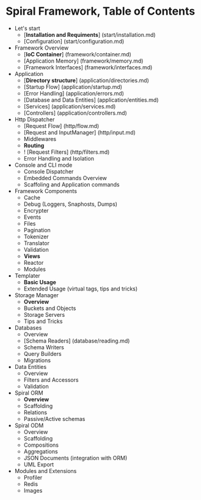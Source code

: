 # Spiral Framework, Table of Contents
* Let's start
    *  [**Installation and Requiments**] (start/installation.md)
    *  [Configuration]  (start/configuration.md)
* Framework Overview
    * [**IoC Container**] (framework/container.md)
    * [Application Memory] (framework/memory.md)
    * [Framework Interfaces] (framework/interfaces.md)
* Application
    * [**Directory structure**] (application/directories.md)
    * [Startup Flow] (application/startup.md)
    * [Error Handling] (application/errors.md)
    * [Database and Data Entities] (application/entities.md)
    * [Services] (application/services.md)
    * [Controllers] (application/controllers.md)
* Http Dispatcher
    * [Request Flow] (http/flow.md)
    * [Request and InputManager] (http/input.md)
    * Middlewares
    * **Routing**
    * ! [Request Filters] (http/filters.md)
    * Error Handling and Isolation
* Console and CLI mode
    * Console Dispatcher
    * Embedded Commands Overview
    * Scaffoling and Application commands
* Framework Components
    * Cache
    * Debug (Loggers, Snaphosts, Dumps)
    * Encrypter
    * Events
    * Files
    * Pagination
    * Tokenizer
    * Translator
    * Validation
    * **Views**
    * Reactor
    * Modules
* Templater
    * **Basic Usage**
    * Extended Usage (virtual tags, tips and tricks)
* Storage Manager
    * **Overview**
    * Buckets and Objects
    * Storage Servers
    * Tips and Tricks
* Databases
    * Overview 
    * [Schema Readers] (database/reading.md)
    * Schema Writers
    * Query Builders
    * Migrations
* Data Entities
    * Overview
    * Filters and Accessors
    * Validation
* Spiral ORM
    * **Overview**
    * Scaffolding
    * Relations
    * Passive/Active schemas
* Spiral ODM
    * Overview
    * Scaffolding
    * Compositions
    * Aggregations
    * JSON Documents (integration with ORM)
    * UML Export
* Modules and Extensions
    * Profiler
    * Redis
    * Images